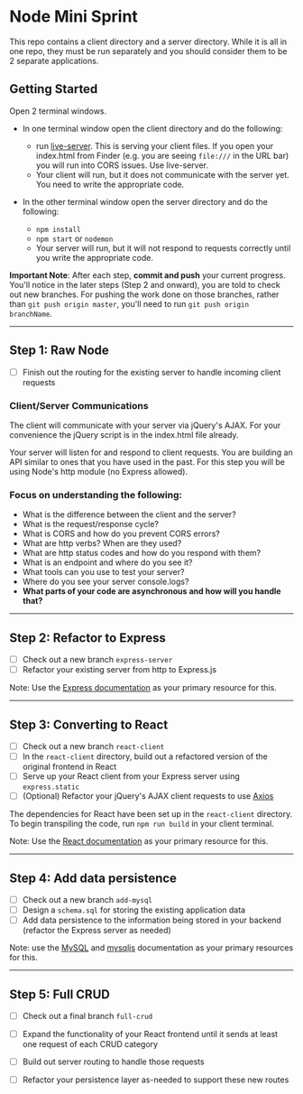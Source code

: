 # Node Mini Sprint

This repo contains a client directory and a server directory. While it is all in one repo, they must be run separately and you should consider them to be 2 separate applications.

## Getting Started

Open 2 terminal windows.

* In one terminal window open the client directory and do the following:
  - run [live-server](https://www.npmjs.com/package/live-server). This is serving your client files. If you open your index.html from Finder (e.g. you are seeing `file:///` in the URL bar) you will run into CORS issues. Use live-server.
  - Your client will run, but it does not communicate with the server yet. You need to write the appropriate code.

* In the other terminal window open the server directory and do the following:
  - `npm install`
  - `npm start` or `nodemon`
  - Your server will run, but it will not respond to requests correctly until you write the appropriate code.

**Important Note**: After each step, **commit and push** your current progress. You'll notice in the later steps (Step 2 and onward), you are told to check out new branches. For pushing the work done on those branches, rather than `git push origin master`, you'll need to run `git push origin branchName`.

---
## Step 1: Raw Node

- [ ] Finish out the routing for the existing server to handle incoming client requests

### Client/Server Communications
  The client will communicate with your server via jQuery's AJAX. For your convenience the jQuery script is in the index.html file already.

  Your server will listen for and respond to client requests. You are building an API similar to ones that you have used in the past. For this step you will be using Node's http module (no Express allowed).

### Focus on understanding the following:
- What is the difference between the client and the server?
- What is the request/response cycle?
- What is CORS and how do you prevent CORS errors?
- What are http verbs? When are they used?
- What are http status codes and how do you respond with them?
- What is an endpoint and where do you see it?
- What tools can you use to test your server?
- Where do you see your server console.logs?
- **What parts of your code are asynchronous and how will you handle that?**

---

## Step 2: Refactor to Express
- [ ] Check out a new branch `express-server`
- [ ] Refactor your existing server from http to Express.js

Note: Use the [Express documentation](https://expressjs.com/) as your primary resource for this.

---
## Step 3: Converting to React

- [ ] Check out a new branch `react-client`
- [ ] In the `react-client` directory, build out a refactored version of the original frontend in React
- [ ] Serve up your React client from your Express server using `express.static`
- [ ] (Optional) Refactor your jQuery's AJAX client requests to use [Axios](https://www.npmjs.com/package/axios)

The dependencies for React have been set up in the `react-client` directory.  To begin transpiling the code, run `npm run build` in your client terminal.

Note: Use the [React documentation](https://reactjs.org/docs/getting-started.html) as your primary resource for this.

---
## Step 4: Add data persistence

- [ ] Check out a new branch `add-mysql`
- [ ] Design a `schema.sql` for storing the existing application data
- [ ] Add data persistence to the information being stored in your backend (refactor the Express server as needed)

Note: use the [MySQL](https://dev.mysql.com/doc/refman/8.0/en/) and [mysqljs](https://www.npmjs.com/package/mysql) documentation as your primary resources for this.

---
## Step 5: Full CRUD

- [ ] Check out a final branch `full-crud`
- [ ] Expand the functionality of your React frontend until it sends at least one request of each CRUD category
- [ ] Build out server routing to handle those requests
- [ ] Refactor your persistence layer as-needed to support these new routes

